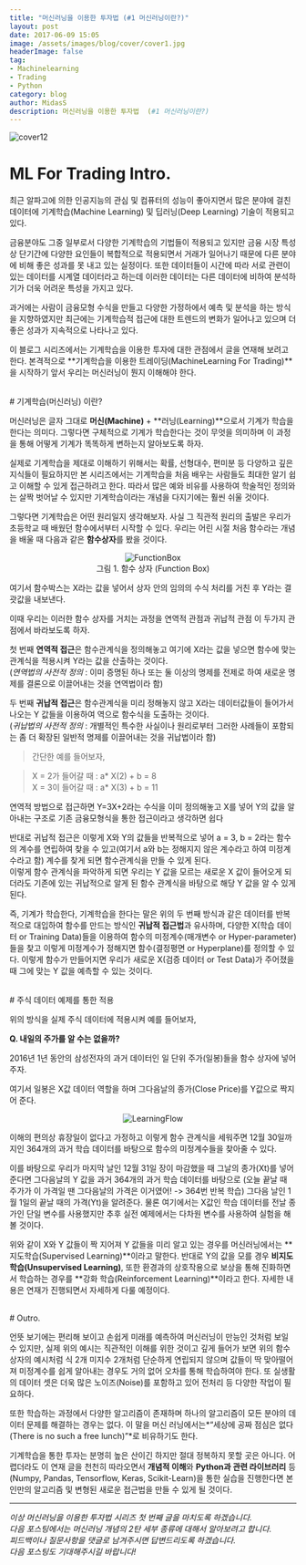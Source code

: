 ```yaml
---
title: "머신러닝을 이용한 투자법 (#1 머신러닝이란?)"
layout: post
date: 2017-06-09 15:05
image: /assets/images/blog/cover/cover1.jpg
headerImage: false
tag:
- Machinelearning
- Trading
- Python
category: blog
author: MidasS
description: 머신러닝을 이용한 투자법  (#1 머신러닝이란?)
---
```


<img src="{{ site.url }}/assets/images/blog/cover/cover1.jpg"  alt="cover12" />


# ML For Trading Intro.

최근 알파고에 의한 인공지능의 관심 및 컴퓨터의 성능이 좋아지면서 많은 분야에 걸친 데이터에 기계학습(Machine Learning) 및 딥러닝(Deep Learning) 기술이 적용되고 있다.

 금융분야도 그중 일부로서 다양한 기계학습의 기법들이 적용되고 있지만 금융 시장 특성상 단기간에 다양한 요인들이 복합적으로 적용되면서 거래가 일어나기 때문에 다른 분야에 비해 좋은 성과를 못 내고 있는 실정이다. 또한 데이터들이 시간에 따라 서로 관련이 있는 데이터를 시계열 데이터라고 하는데 이러한 데이터는 다른 데이터에 비하여 분석하기가 더욱 어려운 특성을 가지고 있다.

 과거에는 사람이 금융모형 수식을 만들고 다양한 가정하에서 예측 및 분석을 하는 방식을 지향하였지만 최근에는 기계학습적 접근에 대한 트렌드의 변화가 일어나고 있으며 더 좋은 성과가 지속적으로 나타나고 있다.

 이 블로그 시리즈에서는 기계학습을 이용한 투자에 대한 관점에서 글을 연재해 보려고 한다.
본격적으로 **기계학습을 이용한 트레이딩(MachineLearning For Trading)**을 시작하기 앞서 우리는 머신러닝이 뭔지 이해해야 한다.

<br/>
# 기계학습(머신러닝) 이란?

머신러닝은 글자 그대로 **머신(Machine)** + **러닝(Learning)**으로서 기계가 학습을 한다는 의미다.
그렇다면 구체적으로 기계가 학습한다는 것이 무엇을 의미하며 이 과정을 통해 어떻게 기계가 똑똑하게 변하는지 알아보도록 하자.

 실제로 기계학습을 제대로 이해하기 위해서는 확률, 선형대수, 편미분 등 다양하고 깊은 지식들이 필요하지만 본 시리즈에서는 기계학습을 처음 배우는 사람들도 최대한 알기 쉽고 이해할 수 있게 접근하려고 한다. 따라서 많은 예와 비유를 사용하여 학술적인 정의와는 살짝 벗어날 수 있지만 기계학습이라는 개념을 다지기에는 훨씬 쉬울 것이다.

 그렇다면 기계학습은 어떤 원리일지 생각해보자. 사실 그 직관적 원리의 출발은 우리가 초등학교 때 배웠던 함수에서부터 시작할 수 있다.  우리는 어린 시절 처음 함수라는 개념을 배울 때 다음과 같은 **함수상자**를 봤을 것이다.
<div align="center">
    <figure>
        <img src="{{ site.url }}/assets/images/blog/MLForTrading/FunctionBox.png"  alt="FunctionBox" />
        <figcaption>그림 1. 함수 상자 (Function Box) </figcaption>
    </figure>
</div>


여기서 함수박스는 X라는 값을 넣어서 상자 안의 임의의 수식 처리를 거친 후 Y라는 결괏값을 내보낸다.

이때 우리는 이러한 함수 상자를 거치는 과정을 연역적 관점과 귀납적 관점 이 두가지 관점에서 바라보도록 하자.

 첫 번째 **연역적 접근**은 함수관계식을 정의해놓고 여기에 X라는 값을 넣으면 함수에 맞는 관계식을 적용시켜 Y라는 값을 산출하는 것이다.<br/>
(*연역법의 사전적 정의* : 이미 증명된 하나 또는 둘 이상의 명제를 전제로 하여 새로운 명제를 결론으로 이끌어내는 것을 연역법이라 함)

 두 번째 **귀납적 접근**은 함수관계식을 미리 정해놓지 않고 X라는 데이터값들이 들어가서 나오는 Y 값들을 이용하여 역으로 함수식을 도출하는 것이다.<br/>
(*귀납법의 사전적 정의* : 개별적인 특수한 사실이나 원리로부터 그러한 사례들이 포함되는 좀 더 확장된 일반적 명제를 이끌어내는 것을 귀납법이라 함)

> 간단한 예를 들어보자,

> X = 2가 들어갈 때 : a* X(2) + b = 8<br/>
> X = 3이 들어갈 때 : a* X(3) + b = 11

연역적 방법으로 접근하면 Y=3X+2라는 수식을 이미 정의해놓고 X를 넣어 Y의 값을 알아내는 구조로 기존 금융모형식을 통한 접근이라고 생각하면 쉽다

반대로 귀납적 접근은 이렇게 X와 Y의 값들을 반복적으로 넣어 a = 3, b = 2라는 함수의 계수를 연립하여 찾을 수 있고(여기서 a와 b는 정해지지 않은 계수라고 하여 미정계수라고 함) 계수를 찾게 되면 함수관계식을 만들 수 있게 된다.<br/>
이렇게 함수 관계식을 파악하게 되면 우리는 Y 값을 모르는 새로운 X 값이 들어오게 되더라도 기존에 있는 귀납적으로 알게 된 함수 관계식을 바탕으로 해당 Y 값을 알 수 있게 된다.

 즉, 기계가 학습한다, 기계학습을 한다는 말은 위의 두 번째 방식과 같은 데이터를 반복적으로 대입하여 함수를 만드는 방식인 **귀납적 접근법**과 유사하며, 다양한 X(학습 데이터 or Training Data)들을 이용하여 함수의 미정계수(매개변수 or Hyper-parameter)들을 찾고
이렇게 미정계수가 정해지면 함수(결정평면 or Hyperplane)를 정의할 수 있다. 이렇게 함수가 만들어지면 우리가 새로운 X(검증 데이터 or Test Data)가 주어졌을 때 그에 맞는 Y 값을 예측할 수 있는 것이다.

<br/>
# 주식 데이터 예제를 통한 적용

위의 방식을 실제 주식 데이터에 적용시켜 예를 들어보자,

**Q. 내일의 주가를 알 수는 없을까?**

2016년 1년 동안의 삼성전자의 과거 데이터인 일 단위 주가(일봉)들을 함수 상자에 넣어주자.

여기서 일봉은 X값 데이터 역할을 하며 그다음날의 종가(Close Price)를 Y값으로 짝지어 준다.

<div align="center">
        <img src="{{ site.url }}/assets/images/blog/MLForTrading/LearningFlow.png" alt="LearningFlow" />
</div>


이해의 편의상 휴장일이 없다고 가정하고 이렇게 함수 관계식을 세워주면 12월 30일까지인 364개의 과거 학습 데이터를 바탕으로 함수의 미정계수들을 찾아줄 수 있다.

 이를 바탕으로 우리가 마지막 날인 12월 31일 장이 마감했을 때 그날의 종가(Xt)를 넣어준다면 그다음날의 Y 값을 과거 364개의 과거 학습 데이터를 바탕으로 (오늘 끝날 때 주가가 이 가격일 땐 그다음날의 가격은 이거였어! -> 364번 반복 학습) 그다음 날인 1월 1일의 끝날 때의 가격(Yt)을 알려준다. 물론 여기에서는 X값인 학습 데이터를 전날 종가인 단일 변수를 사용했지만 추후 실전 예제에서는 다차원 변수를 사용하여 실험을 해볼 것이다.

 위와 같이 X와 Y 값들이 짝 지어져 Y 값들을 미리 알고 있는 경우를 머신러닝에서는 **지도학습(Supervised Learning)**이라고 말한다. 반대로 Y의 값을 모를 경우 **비지도 학습(Unsupervised Learning)**, 또한 환경과의 상호작용으로 보상을 통해 진화하면서 학습하는 경우를 **강화 학습(Reinforcement Learning)**이라고 한다. 자세한 내용은 연재가 진행되면서 자세하게 다룰 예정이다.

<br/>
# Outro.

 언뜻 보기에는 편리해 보이고 손쉽게 미래를 예측하여 머신러닝이 만능인 것처럼 보일 수 있지만, 실제 위의 예시는 직관적인 이해를 위한 것이고 깊게 들어가 보면 위의 함수상자의 예시처럼 식 2개 미지수 2개처럼 단순하게 연립되지 않으며 값들이 딱 맞아떨어져 미정계수를 쉽게 알아내는 경우도 거의 없어 오차를 통해 학습하여야 한다. 또 실생활의 데이터 셋은 더욱 많은 노이즈(Noise)를 포함하고 있어 전처리 등 다양한 작업이 필요하다.

 또한 학습하는 과정에서 다양한 알고리즘이 존재하며 하나의 알고리즘이 모든 분야의 데이터 문제를 해결하는 경우는 없다.
이 말을 머신 러닝에서는*“세상에 공짜 점심은 없다(There is no such a free lunch)”*로 비유하기도 한다.

 기계학습을 통한 투자는 분명히 높은 산이긴 하지만 절대 정복하지 못할 곳은 아니다. 어렵더라도 이 연재 글을 천천히 따라오면서 **개념적 이해**와 **Python과 관련 라이브러리** 등(Numpy, Pandas, Tensorflow, Keras, Scikit-Learn)을 통한 실습을 진행한다면 본인만의 알고리즘 및 변형된 새로운 접근법을 만들 수 있게 될 것이다.


 ---

*이상 머신러닝을 이용한 투자법 시리즈 첫 번째 글을 마치도록 하겠습니다.<br/>
다음 포스팅에서는 머신러닝 개념의 2탄 세부 종류에 대해서 알아보려고 합니다.<br/>
피드백이나 질문사항을 댓글로 남겨주시면 답변드리도록 하겠습니다.<br/>
 다음 포스팅도 기대해주시길 바랍니다!*
